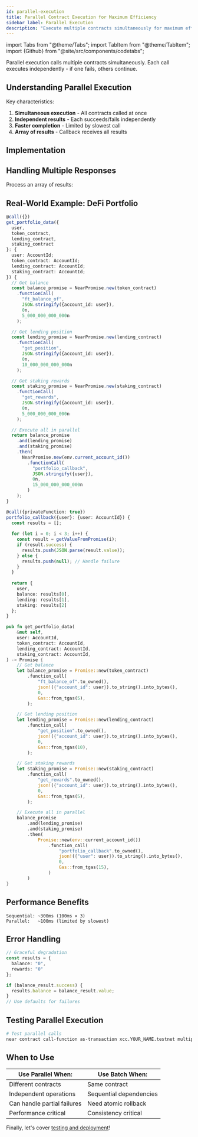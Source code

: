```yaml
---
id: parallel-execution
title: Parallel Contract Execution for Maximum Efficiency
sidebar_label: Parallel Execution
description: "Execute multiple contracts simultaneously for maximum efficiency. Unlike batch actions, parallel calls don't rollback if one fails."
---
```


import Tabs from "@theme/Tabs";
import TabItem from "@theme/TabItem";
import {Github} from "@site/src/components/codetabs";

Parallel execution calls multiple contracts simultaneously. Each call executes independently - if one fails, others continue.

## Understanding Parallel Execution

Key characteristics:
1. **Simultaneous execution** - All contracts called at once
2. **Independent results** - Each succeeds/fails independently  
3. **Faster completion** - Limited by slowest call
4. **Array of results** - Callback receives all results

## Implementation

<Tabs>
  <TabItem value="js" label="JavaScript" default>

<Github fname="multiple_contracts.ts"
      url="https://github.com/near-examples/cross-contract-calls/blob/main/contract-advanced-ts/src/internal/multiple_contracts.ts"
      start="6" end="21" />

  </TabItem>
  <TabItem value="rust" label="Rust">

<Github fname="multiple_contracts.rs"
        url="https://github.com/near-examples/cross-contract-calls/blob/main/contract-advanced-rs/src/multiple_contracts.rs"
        start="17" end="52" />

  </TabItem>
</Tabs>

## Handling Multiple Responses

Process an array of results:

<Tabs>
  <TabItem value="js" label="JavaScript" default>

<Github fname="multiple_contracts.ts"
      url="https://github.com/near-examples/cross-contract-calls/blob/main/contract-advanced-ts/src/internal/multiple_contracts.ts"
      start="24" end="41" />

  </TabItem>
  <TabItem value="rust" label="Rust">

<Github fname="multiple_contracts.rs"
        url="https://github.com/near-examples/cross-contract-calls/blob/main/contract-advanced-rs/src/multiple_contracts.rs"
        start="55" end="85" />

  </TabItem>
</Tabs>

## Real-World Example: DeFi Portfolio

<Tabs>
  <TabItem value="js" label="JavaScript" default>

```typescript
@call({})
get_portfolio_data({
  user,
  token_contract,
  lending_contract,
  staking_contract
}: {
  user: AccountId;
  token_contract: AccountId;
  lending_contract: AccountId;
  staking_contract: AccountId;
}) {
  // Get balance
  const balance_promise = NearPromise.new(token_contract)
    .functionCall(
      "ft_balance_of", 
      JSON.stringify({account_id: user}),
      0n, 
      5_000_000_000_000n
    );

  // Get lending position
  const lending_promise = NearPromise.new(lending_contract)
    .functionCall(
      "get_position",
      JSON.stringify({account_id: user}),
      0n,
      10_000_000_000_000n
    );

  // Get staking rewards
  const staking_promise = NearPromise.new(staking_contract)
    .functionCall(
      "get_rewards",
      JSON.stringify({account_id: user}),
      0n,
      5_000_000_000_000n
    );

  // Execute all in parallel
  return balance_promise
    .and(lending_promise)
    .and(staking_promise)
    .then(
      NearPromise.new(env.current_account_id())
        .functionCall(
          "portfolio_callback",
          JSON.stringify({user}),
          0n,
          15_000_000_000_000n
        )
    );
}

@call({privateFunction: true})
portfolio_callback({user}: {user: AccountId}) {
  const results = [];
  
  for (let i = 0; i < 3; i++) {
    const result = getValueFromPromise(i);
    if (result.success) {
      results.push(JSON.parse(result.value));
    } else {
      results.push(null); // Handle failure
    }
  }
  
  return {
    user,
    balance: results[0],
    lending: results[1],
    staking: results[2]
  };
}
```

  </TabItem>
  <TabItem value="rust" label="Rust">

```rust
pub fn get_portfolio_data(
    &mut self,
    user: AccountId,
    token_contract: AccountId,
    lending_contract: AccountId,
    staking_contract: AccountId,
) -> Promise {
    // Get balance
    let balance_promise = Promise::new(token_contract)
        .function_call(
            "ft_balance_of".to_owned(),
            json!({"account_id": user}).to_string().into_bytes(),
            0,
            Gas::from_tgas(5),
        );

    // Get lending position
    let lending_promise = Promise::new(lending_contract)
        .function_call(
            "get_position".to_owned(),
            json!({"account_id": user}).to_string().into_bytes(),
            0,
            Gas::from_tgas(10),
        );

    // Get staking rewards
    let staking_promise = Promise::new(staking_contract)
        .function_call(
            "get_rewards".to_owned(),
            json!({"account_id": user}).to_string().into_bytes(),
            0,
            Gas::from_tgas(5),
        );

    // Execute all in parallel
    balance_promise
        .and(lending_promise)
        .and(staking_promise)
        .then(
            Promise::new(env::current_account_id())
                .function_call(
                    "portfolio_callback".to_owned(),
                    json!({"user": user}).to_string().into_bytes(),
                    0,
                    Gas::from_tgas(15),
                )
        )
}
```

  </TabItem>
</Tabs>

## Performance Benefits

```
Sequential: ~300ms (100ms × 3)
Parallel:   ~100ms (limited by slowest)
```

## Error Handling

```typescript
// Graceful degradation
const results = {
  balance: "0",
  rewards: "0"
};

if (balance_result.success) {
  results.balance = balance_result.value;
}
// Use defaults for failures
```

## Testing Parallel Execution

```bash
# Test parallel calls
near contract call-function as-transaction xcc.YOUR_NAME.testnet multiple_contracts json-args '{}' prepaid-gas '300.0 Tgas' attached-deposit '0 NEAR' sign-as YOUR_ACCOUNT.testnet network-config testnet sign-with-keychain send
```

## When to Use

| Use Parallel When: | Use Batch When: |
|-------------------|-----------------|
| Different contracts | Same contract |
| Independent operations | Sequential dependencies |
| Can handle partial failures | Need atomic rollback |
| Performance critical | Consistency critical |

Finally, let's cover [testing and deployment](4-testing-deployment.md)!